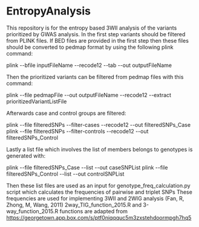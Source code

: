 # EntropyAnalysis
This repository is for the entropy based 3WII analysis of the variants prioritized by GWAS analysis. 
In the first step variants should be filtered from PLINK files. If BED files are provided in the first step then these files should be converted to pedmap format by using the following plink command:

plink --bfile inputFileName --recode12 --tab --out outputFileName

Then the prioritized variants can be filtered from pedmap files with this command:

plink --file pedmapFile --out outputFileName  --recode12 --extract prioritizedVariantListFile

Afterwards case and control groups are filtered: 

plink --file filteredSNPs --filter-cases --recode12 --out filteredSNPs_Case 
plink --file filteredSNPs --filter-controls --recode12 --out filteredSNPs_Control

Lastly a list file which involves the list of members belongs to genotypes is generated with:

plink --file filteredSNPs_Case --list --out caseSNPList
plink --file filteredSNPs_Control --list --out controlSNPList

Then these list files are used as an input for genotype_freq_calculation.py script which calculates the frequencies of pairwise and triplet SNPs
These frequencies are used for implementing 3WII and 2WIG analysis (Fan, R, Zhong, M, Wang, 2011)
2way_TIG_function_2015.R and 3-way_function_2015.R functions are adapted from https://georgetown.app.box.com/s/ptf0niqqquc5m3zxstehdoormpgh7hq5

